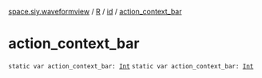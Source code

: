 [space.siy.waveformview](../../index.md) / [R](../index.md) / [id](index.md) / [action_context_bar](./action_context_bar.md)

# action_context_bar

`static var action_context_bar: `[`Int`](https://kotlinlang.org/api/latest/jvm/stdlib/kotlin/-int/index.html)
`static var action_context_bar: `[`Int`](https://kotlinlang.org/api/latest/jvm/stdlib/kotlin/-int/index.html)